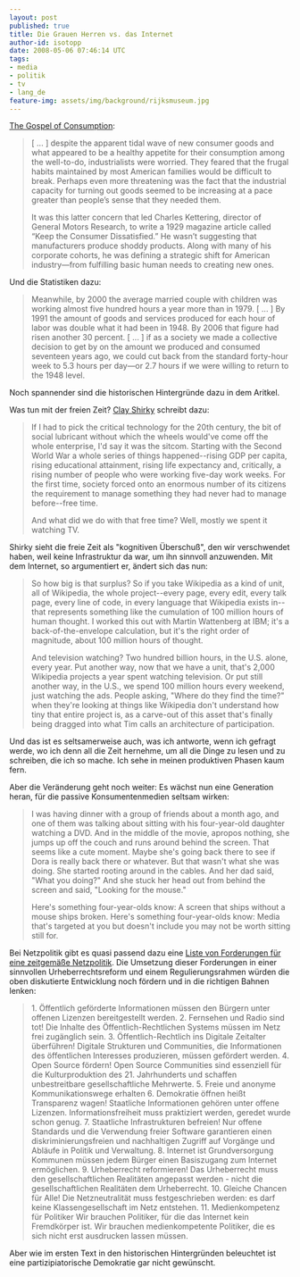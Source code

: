 ```yaml
---
layout: post
published: true
title: Die Grauen Herren vs. das Internet
author-id: isotopp
date: 2008-05-06 07:46:14 UTC
tags:
- media
- politik
- tv
- lang_de
feature-img: assets/img/background/rijksmuseum.jpg
---
```

<a href="http://www.orionmagazine.org/index.php/articles/article/2962">The Gospel of Consumption</a>: <blockquote>[ ... ] despite the apparent tidal wave of new consumer goods and what appeared to be a healthy appetite for their consumption among the well-to-do, industrialists were worried. They feared that the frugal habits maintained by most American families would be difficult to break. Perhaps even more threatening was the fact that the industrial capacity for turning out goods seemed to be increasing at a pace greater than people&#8217;s sense that they needed them.

It was this latter concern that led Charles Kettering, director of General Motors Research, to write a 1929 magazine article called &#8220;Keep the Consumer Dissatisfied.&#8221; He wasn&#8217;t suggesting that manufacturers produce shoddy products. Along with many of his corporate cohorts, he was defining a strategic shift for American industry&#8212;from fulfilling basic human needs to creating new ones.</blockquote> Und die Statistiken dazu:

 <blockquote>Meanwhile, by 2000 the average married couple with children was  working almost five hundred hours a year more than in 1979. [ ... ] By 1991 the amount of goods and services produced for each hour of labor was double what it had been in 1948. By 2006 that figure had risen another 30 percent. [ ... ] if as a society we made a collective decision to get by on the amount we produced and consumed seventeen years ago, we could cut back from the standard forty-hour week to 5.3 hours per day&#8212;or 2.7 hours if we were willing to return to the 1948 level.</blockquote> Noch spannender sind die historischen Hintergründe dazu in dem Aritkel.

Was tun mit der freien Zeit? <a href="http://www.orionmagazine.org/index.php/articles/article/2962">Clay Shirky</a> schreibt dazu: <blockquote> 
If I had to pick the critical technology for the 20th century, the bit of social lubricant without which the wheels would've come off the whole enterprise, I'd say it was the sitcom. Starting with the Second World War a whole series of things happened--rising GDP per capita, rising educational attainment, rising life expectancy and, critically, a rising number of people who were working five-day work weeks. For the first time, society forced onto an enormous number of its citizens the requirement to manage something they had never had to manage before--free time.

And what did we do with that free time? Well, mostly we spent it watching TV.</blockquote> Shirky sieht die freie Zeit als "kognitiven Überschuß", den wir verschwendet haben, weil keine Infrastruktur da war, um ihn sinnvoll anzuwenden. Mit dem Internet, so argumentiert er, ändert sich das nun: <blockquote>So how big is that surplus? So if you take Wikipedia as a kind of unit, all of Wikipedia, the whole project--every page, every edit, every talk page, every line of code, in every language that Wikipedia exists in--that represents something like the cumulation of 100 million hours of human thought. I worked this out with Martin Wattenberg at IBM; it's a back-of-the-envelope calculation, but it's the right order of magnitude, about 100 million hours of thought.

And television watching? Two hundred billion hours, in the U.S. alone, every year. Put another way, now that we have a unit, that's 2,000 Wikipedia projects a year spent watching television. Or put still another way, in the U.S., we spend 100 million hours every weekend, just watching the ads. People asking, "Where do they find the time?" when they're looking at things like Wikipedia don't understand how tiny that entire project is, as a carve-out of this asset that's finally being dragged into what Tim calls an architecture of participation.</blockquote> Und das ist es seltsamerweise auch, was ich antworte, wenn ich gefragt werde, wo ich denn all die Zeit hernehme, um all die Dinge zu lesen und zu schreiben, die ich so mache. Ich sehe in meinen produktiven Phasen kaum fern.

Aber die Veränderung geht noch weiter: Es wächst nun eine Generation heran, für die passive Konsumentenmedien seltsam wirken: <blockquote>I was having dinner with a group of friends about a month ago, and one of them was talking about sitting with his four-year-old daughter watching a DVD. And in the middle of the movie, apropos nothing, she jumps up off the couch and runs around behind the screen. That seems like a cute moment. Maybe she's going back there to see if Dora is really back there or whatever. But that wasn't what she was doing. She started rooting around in the cables. And her dad said, "What you doing?" And she stuck her head out from behind the screen and said, "Looking for the mouse."

Here's something four-year-olds know: A screen that ships without a mouse ships broken. Here's something four-year-olds know: Media that's targeted at you but doesn't include you may not be worth sitting still for.</blockquote> Bei Netzpolitik gibt es quasi passend dazu eine <a href="http://netzpolitik.org/2008/forderungen-fuer-eine-zeitgemaesse-netzpolitik-20/">Liste von Forderungen für eine zeitgemäße Netzpolitik</a>. Die Umsetzung dieser Forderungen in einer sinnvollen Urheberrechtsreform und einem Regulierungsrahmen würden die oben diskutierte Entwicklung noch fördern und in die richtigen Bahnen lenken: <blockquote>1. Öffentlich geförderte Informationen müssen den Bürgern unter offenen Lizenzen bereitgestellt werden.
2. Fernsehen und Radio sind tot!
Die Inhalte des Öffentlich-Rechtlichen Systems müssen im Netz frei zugänglich sein.
3. Öffentlich-Rechtlich ins Digitale Zeitalter überführen!
Digitale Strukturen und Communities, die Informationen des öffentlichen Interesses produzieren, müssen gefördert werden.
4. Open Source fördern!
Open Source Communities sind essenziell für die Kulturproduktion des 21. Jahrhunderts und schaffen unbestreitbare gesellschaftliche Mehrwerte.
5. Freie und anonyme Kommunikationswege erhalten
6. Demokratie öffnen heißt Transparenz wagen!
Staatliche Informationen gehören unter offene Lizenzen. Informationsfreiheit muss praktiziert werden, geredet wurde schon genug.
7. Staatliche Infrastrukturen befreien!
Nur offene Standards und die Verwendung freier Software garantieren einen diskriminierungsfreien und nachhaltigen Zugriff auf Vorgänge und Abläufe in Politik und Verwaltung.
8. Internet ist Grundversorgung
Kommunen müssen jedem Bürger einen Basiszugang zum Internet ermöglichen.
9. Urheberrecht reformieren!
Das Urheberrecht muss den gesellschaftlichen Realitäten angepasst werden - nicht die gesellschaftlichen Realitäten dem Urheberrecht.
10. Gleiche Chancen für Alle!
Die Netzneutralität muss festgeschrieben werden: es darf keine Klassengesellschaft im Netz entstehen.
11. Medienkompetenz für Politiker
Wir brauchen Politiker, für die das Internet kein Fremdkörper ist. Wir brauchen medienkompetente Politiker, die es sich nicht erst ausdrucken lassen müssen.</blockquote> Aber wie im ersten Text in den historischen Hintergründen beleuchtet ist eine partizipiatorische Demokratie gar nicht gewünscht.
